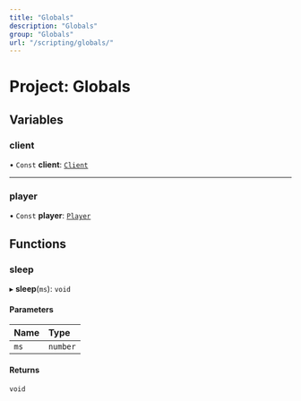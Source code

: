 ```yaml
---
title: "Globals"
description: "Globals"
group: "Globals"
url: "/scripting/globals/"
---
```


# Project: Globals

## Variables

### client

• `Const` **client**: [`Client`](../Client)

___

### player

• `Const` **player**: [`Player`](../Player)

## Functions

### sleep

▸ **sleep**(`ms`): `void`

#### Parameters

| Name | Type |
| :------ | :------ |
| `ms` | `number` |

#### Returns

`void`
